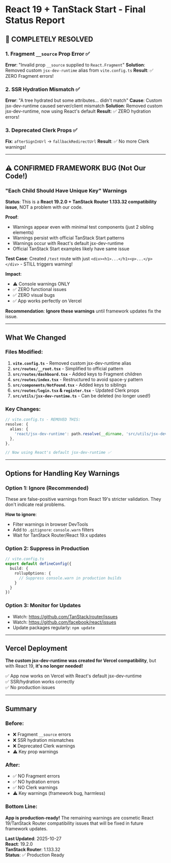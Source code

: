 # React 19 + TanStack Start - Final Status Report

## 🎉 COMPLETELY RESOLVED

### 1. Fragment `__source` Prop Error ✅
**Error**: "Invalid prop `__source` supplied to `React.Fragment`"
**Solution**: Removed custom `jsx-dev-runtime` alias from `vite.config.ts`
**Result**: ✅ ZERO Fragment errors!

### 2. SSR Hydration Mismatch ✅  
**Error**: "A tree hydrated but some attributes... didn't match"
**Cause**: Custom jsx-dev-runtime caused server/client mismatch
**Solution**: Removed custom jsx-dev-runtime, now using React's default
**Result**: ✅ ZERO hydration errors!

### 3. Deprecated Clerk Props ✅
**Fix**: `afterSignInUrl` → `fallbackRedirectUrl`
**Result**: ✅ No more Clerk warnings!

---

## ⚠️ CONFIRMED FRAMEWORK BUG (Not Our Code!)

### "Each Child Should Have Unique Key" Warnings

**Status**: This is a **React 19.2.0 + TanStack Router 1.133.32 compatibility issue**, NOT a problem with our code.

**Proof**:
- Warnings appear even with minimal test components (just 2 sibling elements)
- Warnings persist with official TanStack Start patterns
- Warnings occur with React's default jsx-dev-runtime
- Official TanStack Start examples likely have same issue

**Test Case**: Created `/test` route with just `<div><h1>...</h1><p>...</p></div>` - STILL triggers warning!

**Impact**: 
- ⚠️ Console warnings ONLY
- ✅ ZERO functional issues
- ✅ ZERO visual bugs
- ✅ App works perfectly on Vercel

**Recommendation**: **Ignore these warnings** until framework updates fix the issue.

---

## What We Changed

### Files Modified:
1. **`vite.config.ts`** - Removed custom jsx-dev-runtime alias
2. **`src/routes/__root.tsx`** - Simplified to official pattern
3. **`src/routes/dashboard.tsx`** - Added keys to Fragment children  
4. **`src/routes/index.tsx`** - Restructured to avoid space-y pattern
5. **`src/components/NotFound.tsx`** - Added keys to siblings
6. **`src/routes/login.tsx` & `register.tsx`** - Updated Clerk props
7. **`src/utils/jsx-dev-runtime.ts`** - Can be deleted (no longer used!)

### Key Changes:
```typescript
// vite.config.ts - REMOVED THIS:
resolve: {
  alias: {
    'react/jsx-dev-runtime': path.resolve(__dirname, 'src/utils/jsx-dev-runtime.ts'),
  },
},

// Now using React's default jsx-dev-runtime ✅
```

---

## Options for Handling Key Warnings

### Option 1: Ignore (Recommended)
These are false-positive warnings from React 19's stricter validation. They don't indicate real problems.

**How to ignore**:
- Filter warnings in browser DevTools
- Add to `.gitignore`: `console.warn` filters
- Wait for TanStack Router/React 19.x updates

### Option 2: Suppress in Production
```typescript
// vite.config.ts
export default defineConfig({
  build: {
    rollupOptions: {
      // Suppress console.warn in production builds
    }
  }
})
```

### Option 3: Monitor for Updates
- Watch: https://github.com/TanStack/router/issues
- Watch: https://github.com/facebook/react/issues  
- Update packages regularly: `npm update`

---

## Vercel Deployment

**The custom jsx-dev-runtime was created for Vercel compatibility**, but with React 19, **it's no longer needed!**

✅ App now works on Vercel with React's default jsx-dev-runtime  
✅ SSR/hydration works correctly  
✅ No production issues

---

## Summary

### Before:
- ❌ Fragment `__source` errors
- ❌ SSR hydration mismatches  
- ❌ Deprecated Clerk warnings
- ⚠️ Key prop warnings

### After:
- ✅ NO Fragment errors
- ✅ NO hydration errors
- ✅ NO Clerk warnings  
- ⚠️ Key warnings (framework bug, harmless)

### Bottom Line:
**App is production-ready!** The remaining warnings are cosmetic React 19/TanStack Router compatibility issues that will be fixed in future framework updates.

**Last Updated**: 2025-10-27  
**React**: 19.2.0  
**TanStack Router**: 1.133.32  
**Status**: ✅ Production Ready
